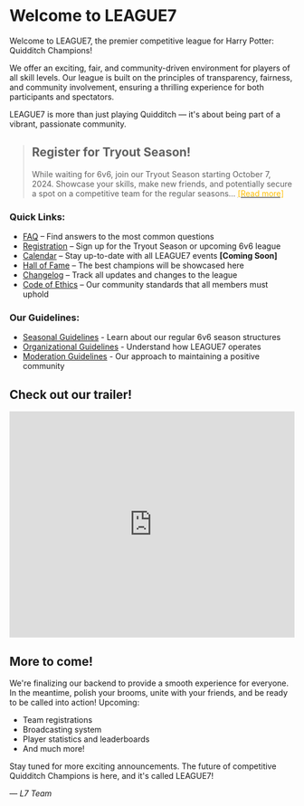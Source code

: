 
# Welcome to LEAGUE7

Welcome to LEAGUE7, the premier competitive league for Harry Potter: Quidditch Champions! 

We offer an exciting, fair, and community-driven environment for players of all skill levels. Our league is built on the principles of transparency, fairness, and community involvement, ensuring a thrilling experience for both participants and spectators.

LEAGUE7 is more than just playing Quidditch &mdash; it's about being part of a vibrant, passionate community.


> ## Register for Tryout Season!
> While waiting for 6v6, join our Tryout Season starting October 7, 2024. Showcase your skills, make new friends, and potentially secure a spot on a competitive team for the regular seasons... [<span style="color:#ffbd00">[Read more]</span>](tryout-season.md)

### Quick Links:
- [FAQ](/faq) – Find answers to the most common questions
- [Registration](/registration) – Sign up for the Tryout Season or upcoming 6v6 league
- [Calendar](seasonal-guidelines.md) – Stay up-to-date with all LEAGUE7 events **[Coming Soon]**
- [Hall of Fame](hall-of-fame.md) – The best champions will be showcased here
- [Changelog](/changelog) – Track all updates and changes to the league
- [Code of Ethics](/code-of-ethics) – Our community standards that all members must uphold

### Our Guidelines:
* [Seasonal Guidelines](seasonal-guidelines.md) - Learn about our regular 6v6 season structures
* [Organizational Guidelines](organizational-guidelines.md) - Understand how LEAGUE7 operates
* [Moderation Guidelines](moderation-guidelines.md) - Our approach to maintaining a positive community 

## Check out our trailer!

<iframe width="100%" height="400" src="https://www.youtube.com/embed/gweEPV4IQeM?si=xntzZCXzJKVA_XYS" title="YouTube video player" frameborder="0" allow="accelerometer; autoplay; clipboard-write; encrypted-media; gyroscope; picture-in-picture; web-share" referrerpolicy="strict-origin-when-cross-origin" allowfullscreen></iframe>


## More to come!

We're finalizing our backend to provide a smooth experience for everyone. In the meantime, polish your brooms, unite with your friends, and be ready to be called into action! Upcoming:
- Team registrations
- Broadcasting system
- Player statistics and leaderboards
- And much more!

Stay tuned for more exciting announcements. The future of competitive Quidditch Champions is here, and it's called LEAGUE7!  

 &mdash; *L7 Team*
